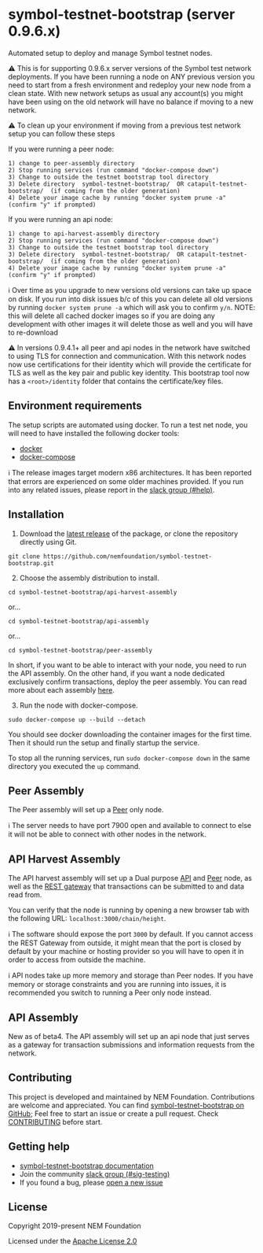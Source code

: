 # symbol-testnet-bootstrap (server 0.9.6.x)

Automated setup to deploy and manage Symbol testnet nodes.

:warning: This is for supporting 0.9.6.x server versions of the Symbol test network deployments. If you have been running a node on ANY previous version you need to start from a fresh environment and redeploy your new node from a clean state. With new network setups as usual any account(s) you might have been using on the old network will have no balance if moving to a new network.

:warning: To clean up your environment if moving from a previous test network setup you can follow these steps

If you were running a peer node:

```
1) change to peer-assembly directory
2) Stop running services (run command "docker-compose down")
3) Change to outside the testnet bootstrap tool directory
3) Delete directory  symbol-testnet-bootstrap/  OR catapult-testnet-bootstrap/  (if coming from the older generation) 
4) Delete your image cache by running "docker system prune -a"  (confirm "y" if prompted)
```

If you were running an api node:

```
1) change to api-harvest-assembly directory
2) Stop running services (run command "docker-compose down")
3) Change to outside the testnet bootstrap tool directory
3) Delete directory  symbol-testnet-bootstrap/  OR catapult-testnet-bootstrap/  (if coming from the older generation) 
4) Delete your image cache by running "docker system prune -a"  (confirm "y" if prompted)
```

:information_source: Over time as you upgrade to new versions old versions can take up space on disk. If you run into disk issues b/c of this you can delete all old versions by running `docker system prune -a` which will ask you to confirm `y/n`. NOTE: this will delete all cached docker images so if you are doing any development with other images it will delete those as well and you will have to re-download

:warning: In versions 0.9.4.1+ all peer and api nodes in the network have switched to using TLS for connection and communication. With this network nodes now use certifications for their identity which will provide the certificate for TLS as well as the key pair and public key identity. This bootstrap tool now has a `<root>/identity` folder that contains the certificate/key files.
 

## Environment requirements

The setup scripts are automated using docker. To run a test net node, you will need to have installed the following docker tools:

* [docker](https://docs.docker.com/install/#server)
* [docker-compose](https://docs.docker.com/compose/install/#install-compose)

:information_source: The release images target modern x86 architectures. It has been reported that errors are experienced on some older machines provided. If you run into any related issues, please report in the [slack group (#help)][slack].

## Installation

1. Download the [latest release](https://github.com/nemfoundation/symbol-testnet-bootstrap) of the package, or clone the repository directly using Git.

```
git clone https://github.com/nemfoundation/symbol-testnet-bootstrap.git
```

2. Choose the assembly distribution to install.

```
cd symbol-testnet-bootstrap/api-harvest-assembly
```

or...

```
cd symbol-testnet-bootstrap/api-assembly
```

or...


```
cd symbol-testnet-bootstrap/peer-assembly
```

In short, if you want to be able to interact with your node, you need to run the API assembly.
On the other hand, if you want a node dedicated exclusively confirm transactions, deploy the peer assembly.
You can read more about each assembly [here](node).

3. Run the node with docker-compose.

```
sudo docker-compose up --build --detach
```

You should see docker downloading the container images for the first time. Then it should run the setup and finally startup the service.

To stop all the running services, run ``sudo docker-compose down`` in the same directory you executed the ``up`` command.

## Peer Assembly 

The Peer assembly will set up a [Peer](https://nemtech.github.io/concepts/node.html#peer-node) only node.

:information_source: The server needs to have port 7900 open and available to connect to else it will not be able to connect with other nodes in the network.


## API Harvest Assembly 

The API harvest assembly will set up a Dual purpose [API](https://nemtech.github.io/concepts/node.html#api-node) and [Peer](https://nemtech.github.io/concepts/node.html#peer-node) node, as well as the [REST gateway](https://nemtech.github.io/concepts/node.html#rest-gateway) that transactions can be submitted to and data read from.

You can verify that the node is running by opening a new browser tab with the following URL: ``localhost:3000/chain/height``.

:information_source: The software should expose the port ``3000`` by default. If you cannot access the REST Gateway from outside, it might mean that the port is closed by default by your machine or hosting provider so you will have to open it in order to access from outside the machine.

:information_source: API nodes take up more memory and storage than Peer nodes. If you have memory or storage constraints and you are running into issues, it is recommended you switch to running a Peer only node instead.

## API Assembly

New as of beta4. The API assembly will set up an api node that just serves as a gateway for transaction submissions and information requests from the network.


## Contributing

This project is developed and maintained by NEM Foundation. Contributions are welcome and appreciated. You can find [symbol-testnet-bootstrap on GitHub][self];
Feel free to start an issue or create a pull request. Check [CONTRIBUTING](CONTRIBUTING.md) before start.

## Getting help

- [symbol-testnet-bootstrap documentation][docs]
- Join the community [slack group (#sig-testing)][slack] 
- If you found a bug, please [open a new issue][issues]

## License

Copyright 2019-present NEM Foundation

Licensed under the [Apache License 2.0](LICENSE)

[self]: https://github.com/nemfoundation/symbol-testnet-bootstrap
[docs]: http://nemtech.github.io/guides/network/running-a-test-net-node.html
[node]: https://nemtech.github.io/concepts/node.html
[issues]: https://github.com/nemfoundation/symbol-testnet-bootstrap/issues
[slack]: https://join.slack.com/t/nem2/shared_invite/enQtMzY4MDc2NTg0ODgyLWZmZWRiMjViYTVhZjEzOTA0MzUyMTA1NTA5OWQ0MWUzNTA4NjM5OTJhOGViOTBhNjkxYWVhMWRiZDRkOTE0YmU
